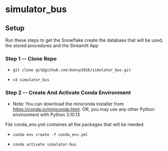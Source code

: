 # simulator_bus

## Setup
Run these steps to get the Snowflake create the database that will be used, the stored procedures and the Streamlit App

### **Step 1** -- Clone Repo

* `git clone git@github.com:bonny2016/simulator_bus.git`

* `cd simulator_bus`

### **Step 2** -- Create And Activate Conda Environment

* Note: You can download the miniconda installer from
https://conda.io/miniconda.html. OR, you may use any other Python environment with Python 3.10.13

File conda_env.yml containes all the packages that will be needed.

* `conda env create -f conda_env.yml`

* `conda activate simulator-bus`
